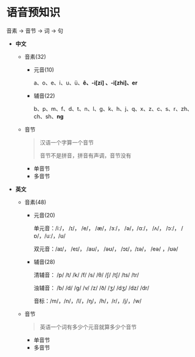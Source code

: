 # 语音预知识

音素 -> 音节 -> 词 -> 句

- **中文**
  - 音素(32)
    - 元音(10)
    
      a、o、e、i、u、ü、**ê、-i[zi] 、-i[zhi]、er**
    
    - 辅音(22)
    
      b、p、m、f、d、t、n、l、g、k、h、j、q、x、z、c、s、r、zh、ch、sh、**ng**
    
  - 音节
    
    > 汉语一个字算一个音节
    >
    > 音节不是拼音，拼音有声调，音节没有
    
    - 单音节
    - 多音节
    


- **英文**
  
  - 音素(48)
    - 元音(20)
    
      单元音：/iː/， /ɪ/， /e/， /æ/，/ɜː/， /ə/，/ɑː/， /ʌ/， /ɔː/， /ɒ/，/uː/，/ʊ/
    
      双元音：/aɪ/， /eɪ/， /aʊ/， /əʊ/， /ɔɪ/，/ɪə/， /eə/ ，/ʊə/
    
    - 辅音(28)
    
      清辅音： /p/ /t/ /k/ /f/ /s/ /θ/ /ʃ/ /tʃ/ /ts/ /tr/
    
      浊辅音： /b/ /d/ /g/ /v/ /z/ /ð/ /ʒ/ /dʒ/ /dz/ /dr/
    
      音标：/m/，/n/，/l/，/ŋ/，/h/，/r/，/j/，/w/
    
  - 音节
    
    > 英语一个词有多少个元音就算多少个音节
    
    - 单音节
    - 多音节


